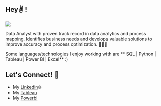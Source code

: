 ## Hey✌️ !  

<img src ="C:\Users\cm105\Desktop\DataServers.jpg"/>

Data Analyst with proven track record in data analytics and
process mapping. Identifies business needs and develops valuable solutions to improve
accuracy and process optimization. 👨🏻‍💻
 
Some languages/technologies I enjoy working with are ** SQL | Python | Tableau | Power Bl | Excel** :)  

## Let's Connect! 🤝

- My  [Linkedin](https://www.linkedin.com/in/christopher-martinez504/)🌐
- My  [Tableau](https://public.tableau.com/app/profile/christopher5049)
- My  [Powerbi]()

<b>
